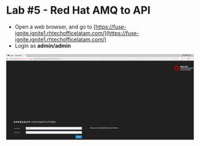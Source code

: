 # Lab \#5 - Red Hat AMQ to API



* Open a web browser, and go to [https://fuse-ignite.ignite1.rhtechofficelatam.com/](https://fuse-ignite.ignite1.rhtechofficelatam.com/)
* Login as **admin/admin**

![login as admin/admin](../.gitbook/assets/image%20%2863%29.png)

